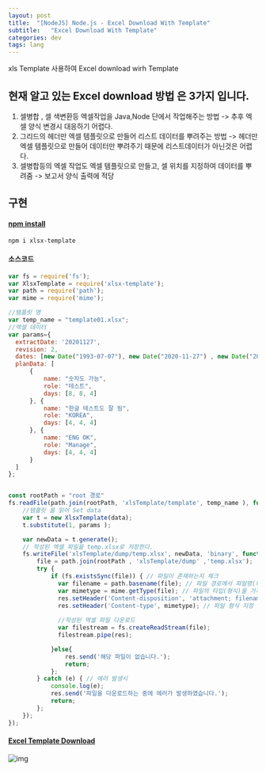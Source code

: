 ```yaml
---
layout: post
title:  "[NodeJS] Node.js - Excel Download With Template"
subtitle:   "Excel Download With Template"
categories: dev
tags: lang
---
```


xls Template 사용하여 Excel download wirh Template
 








## 현재 알고 있는 Excel download 방법 은 3가지 입니다.

1. 셀병합 , 셀 색변환등 엑셀작업을 Java,Node 단에서 작업해주는 방법 
-> 추후 엑셀 양식 변경시 대응하기 어렵다.
2. 그리드의 헤더만 엑셀 템플릿으로 만들어 리스트 데이터를 뿌려주는 방법
-> 헤더만 엑셀 템플릿으로 만들어 데이터만 뿌려주기 때문에 리스트데이터가 아닌것은 어렵다.
3. 셀병합등의 엑셀 작업도 엑셀 템플릿으로 만들고, 셀 위치를 지정하여 데이터를 뿌려줌
-> 보고서 양식 출력에 적당



## 구현

#### [npm install](https://www.npmjs.com/package/xlsx-template)


```
npm i xlsx-template
```


#### 소스코드

```javascript
var fs = require('fs');
var XlsxTemplate = require('xlsx-template');
var path = require('path');
var mime = require('mime');

//템플릿 명
var temp_name = "template01.xlsx";
//엑셀 데이터
var params={     
  extractDate: '20201127',
  revision: 2,
  dates: [new Date("1993-07-07"), new Date("2020-11-27") , new Date("2021-10-16") ],
  planData: [
      {
          name: "숫자도 가능",
          role: "테스트",
          days: [8, 8, 4]
      }, {
          name: "한글 테스트도 잘 됨",
          role: "KOREA",
          days: [4, 4, 4]
      }, {
          name: "ENG OK",
          role: "Manage",
          days: [4, 4, 4]
      }
  ]
};


const rootPath = "root 경로"
fs.readFile(path.join(rootPath, 'xlsTemplate/template', temp_name ), function(err, data) {
    //템플릿 을 읽어 Set data
    var t = new XlsxTemplate(data);
    t.substitute(1, params );

    var newData = t.generate();
    // 작성된 엑셀 파일을 temp.xlsx로 저장한다.
    fs.writeFile('xlsTemplate/dump/temp.xlsx', newData, 'binary', function(err) {
        file = path.join(rootPath , 'xlsTemplate/dump' ,'temp.xlsx');
        try {
            if (fs.existsSync(file)) { // 파일이 존재하는지 체크
              var filename = path.basename(file); // 파일 경로에서 파일명(확장자포함)만 추출
              var mimetype = mime.getType(file); // 파일의 타입(형식)을 가져옴
              res.setHeader('Content-disposition', 'attachment; filename=' + filename); // 다운받아질 파일명 설정
              res.setHeader('Content-type', mimetype); // 파일 형식 지정
              
              //작성된 엑셀 파일 다운로드
              var filestream = fs.createReadStream(file);
              filestream.pipe(res);

            }else{
                res.send('해당 파일이 없습니다.');  
                return;
            };
        } catch (e) { // 에러 발생시
            console.log(e);
            res.send('파일을 다운로드하는 중에 에러가 발생하였습니다.');
            return;
        };
    });
});

```


#### [Excel Template Download](https://chung10kr.github.io/assets/img/template01.xlsx)


![img](https://chung10kr.github.io/assets/img/2020-12-31-1.PNG)
